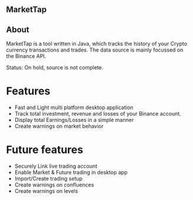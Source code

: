 ## MarketTap

## About

MarketTap is a tool written in Java, which tracks the history of your Crypto currency transactions and trades. The data source is mainly focussed on the Binance API.

Status: On hold, source is not complete.


# Features

- Fast and Light multi platform desktop application 
- Track total investment, revenue and losses of your Binance account. 
- Display total Earnings/Losses in a simple manner
- Create warnings on market behavior

# Future features

- Securely Link live trading account
- Enable Market & Future trading in desktop app
- Import/Create trading setup
- Create warnings on confluences
- Create warnings on levels
